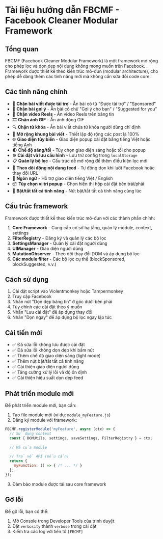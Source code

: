 # Tài liệu hướng dẫn FBCMF - Facebook Cleaner Modular Framework

## Tổng quan

FBCMF (Facebook Cleaner Modular Framework) là một framework mở rộng cho phép lọc và dọn dẹp nội dung không mong muốn trên Facebook. Framework được thiết kế theo kiến trúc mô-đun (modular architecture), cho phép dễ dàng thêm các tính năng mới mà không cần sửa đổi code core.

## Các tính năng chính

- 🔕 **Chặn bài viết được tài trợ** - Ẩn bài có từ "Được tài trợ" / "Sponsored"
- 🤖 **Chặn bài gợi ý** - Ẩn bài có chữ "Gợi ý cho bạn" / "Suggested for you"
- 📱 **Chặn video Reels** - Ẩn video Reels trên bảng tin
- 🎞️ **Chặn ảnh GIF** - Ẩn ảnh động GIF
- 🔍 **Chặn từ khóa** - Ẩn bài viết chứa từ khóa người dùng chỉ định
- 📏 **Mở rộng khung bài viết** - Thiết lập độ rộng các post là 100%
- 🌐 **Giao diện tùy biến** - Giao diện popup cài đặt bằng tiếng Việt hoặc tiếng Anh
- 🌓 **Chế độ sáng/tối** - Tùy chọn giao diện sáng hoặc tối cho popup
- ⚙️ **Cài đặt và lưu cấu hình** - Lưu trữ config trong `localStorage`
- 📋 **Quản lý bộ lọc** - Cấu trúc dễ mở rộng để thêm điều kiện lọc mới
- 🔁 **Theo dõi động nội dung feed** - Tự động dọn khi lướt Facebook hoặc thay đổi URL
- 💬 **Ngôn ngữ** - Hỗ trợ giao diện tiếng Việt / English
- 📦 **Tùy chọn vị trí popup** - Chọn hiển thị hộp cài đặt bên trái/phải
- 🔄 **Bật/tắt tất cả tính năng** - Nút bật/tắt tất cả tính năng cùng lúc

## Cấu trúc framework

Framework được thiết kế theo kiến trúc mô-đun với các thành phần chính:

1. **Core Framework** - Cung cấp cơ sở hạ tầng, quản lý module, context, settings
2. **FilterRegistry** - Đăng ký và quản lý các bộ lọc
3. **SettingsManager** - Quản lý cài đặt người dùng
4. **UIManager** - Giao diện người dùng
5. **MutationObserver** - Theo dõi thay đổi DOM và áp dụng bộ lọc
6. **Các module filter** - Các bộ lọc cụ thể (blockSponsored, blockSuggested, v.v.)

## Cách sử dụng

1. Cài đặt script vào Violentmonkey hoặc Tampermonkey
2. Truy cập Facebook
3. Nhấn nút "Dọn dẹp bảng tin" ở góc dưới bên phải
4. Tùy chỉnh các cài đặt theo ý muốn
5. Nhấn "Lưu cài đặt" để áp dụng thay đổi
6. Nhấn "Dọn ngay" để áp dụng bộ lọc ngay lập tức

## Cải tiến mới

- ✅ Đã sửa lỗi không lưu được cài đặt
- ✅ Đã sửa lỗi không dọn dẹp khi bấm nút
- ✅ Thêm chế độ giao diện sáng (light mode)
- ✅ Thêm nút bật/tắt tất cả tính năng
- ✅ Cải thiện giao diện người dùng
- ✅ Tăng cường xử lý lỗi và độ ổn định
- ✅ Cải thiện hiệu suất dọn dẹp feed

## Phát triển module mới

Để phát triển module mới, bạn cần:

1. Tạo file module mới (ví dụ: `module_myFeature.js`)
2. Đăng ký module với framework:

```javascript
FBCMF.registerModule('myFeature', async (ctx) => {
  // Sử dụng context
  const { DOMUtils, settings, saveSettings, FilterRegistry } = ctx;
  
  // Mã của module
  
  // Trả về API (nếu cần)
  return {
    myFunction: () => { /* ... */ }
  };
});
```

3. Đảm bảo module được tải sau core framework

## Gỡ lỗi

Để gỡ lỗi, bạn có thể:

1. Mở Console trong Developer Tools của trình duyệt
2. Đặt `verbosity` thành `verbose` trong cài đặt
3. Kiểm tra các log với tiền tố `[FBCMF]`
